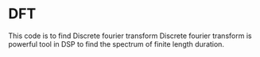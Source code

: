 # DFT
This code is to find Discrete fourier transform
Discrete fourier transform is powerful tool in DSP to find the spectrum of finite length duration.

